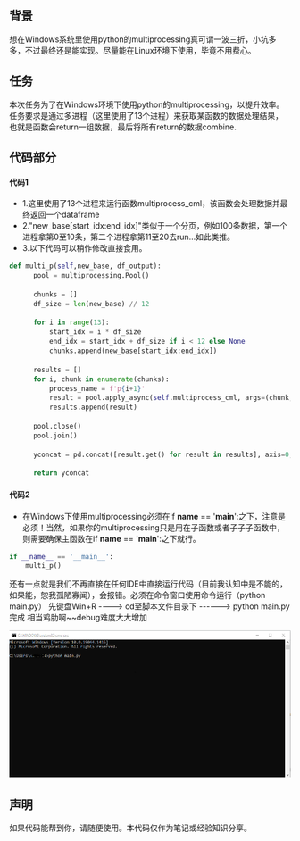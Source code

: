 ## 背景
想在Windows系统里使用python的multiprocessing真可谓一波三折，小坑多多，不过最终还是能实现。尽量能在Linux环境下使用，毕竟不用费心。


## 任务
本次任务为了在Windows环境下使用python的multiprocessing，以提升效率。任务要求是通过多进程（这里使用了13个进程）来获取某函数的数据处理结果，也就是函数会return一组数据，最后将所有return的数据combine.


## 代码部分
#### 代码1

- 1.这里使用了13个进程来运行函数multiprocess_cml，该函数会处理数据并最终返回一个dataframe
- 2."new_base[start_idx:end_idx]"类似于一个分页，例如100条数据，第一个进程拿第0至10条，第二个进程拿第11至20去run...如此类推。
- 3.以下代码可以稍作修改直接食用。

```python
def multi_p(self,new_base, df_output):
      pool = multiprocessing.Pool()
  
      chunks = []
      df_size = len(new_base) // 12
  
      for i in range(13):
          start_idx = i * df_size
          end_idx = start_idx + df_size if i < 12 else None
          chunks.append(new_base[start_idx:end_idx])
  
      results = []
      for i, chunk in enumerate(chunks):
          process_name = f'p{i+1}'
          result = pool.apply_async(self.multiprocess_cml, args=(chunk, process_name, new_base, df_output))
          results.append(result)
  
      pool.close()
      pool.join()
  
      yconcat = pd.concat([result.get() for result in results], axis=0, ignore_index=True)
      
      return yconcat
```

#### 代码2
- 在Windows下使用multiprocessing必须在if __name__ == '__main__':之下，注意是必须！当然，如果你的multiprocessing只是用在子函数或者子子子函数中，则需要确保主函数在if __name__ == '__main__':之下就行。

```python
if __name__ == '__main__':
    multi_p() 
```

还有一点就是我们不再直接在任何IDE中直接运行代码（目前我认知中是不能的，如果能，恕我孤陋寡闻），会报错。必须在命令窗口使用命令运行（python main.py）
先键盘Win+R ----> cd至脚本文件目录下 ------> python main.py 完成
相当鸡肋啊~~debug难度大大增加

![image](https://github.com/myy258/multiprocessing-run-in-Windows/blob/main/Screenshot%202023-08-29%20163606.png) 


## 声明
如果代码能帮到你，请随便使用。本代码仅作为笔记或经验知识分享。





